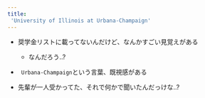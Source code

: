 ```yaml
---
title:
 'University of Illinois at Urbana-Champaign'
---
```


- 奨学金リストに載ってないんだけど、なんかすごい見覚えがある
    - なんだろう..?
- ` Urbana-Champaign`という言葉、既視感がある

- 先輩が一人受かってた、それで何かで聞いたんだっけな..?
